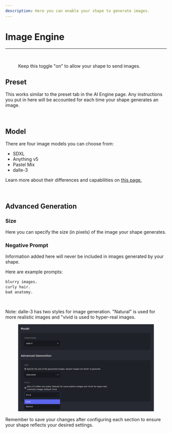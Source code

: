 ```yaml
---
description: Here you can enable your shape to generate images.
---
```


# Image Engine

***

<figure><img src="../../.gitbook/assets/Screenshot 2024-05-30 at 12.33.09 PM.png" alt=""><figcaption><p>Keep this toggle "on" to allow your shape to send images.</p></figcaption></figure>

## Preset

This works similar to the preset tab in the AI Engine page. Any instructions you put in here will be accounted for each time your shape generates an image.&#x20;

<figure><img src="../../.gitbook/assets/Screenshot 2024-05-30 at 12.35.33 PM.png" alt=""><figcaption></figcaption></figure>

## Model

There are four image models you can choose from:&#x20;

* SDXL
* Anything v5
* Pastel Mix
* dalle-3

Learn more about their differences and capabilities on [this page.](../frequently-asked-questions/image-models.md)

<figure><img src="../../.gitbook/assets/Screenshot 2024-05-30 at 12.42.42 PM.png" alt=""><figcaption></figcaption></figure>

## Advanced Generation

### Size&#x20;

Here you can specify the size (in pixels) of the image your shape generates.&#x20;

### Negative Prompt

Information added here will never be included in images generated by your shape.&#x20;

Here are example prompts:&#x20;

```
blurry images.
curly hair.
bad anatomy.
```

<figure><img src="../../.gitbook/assets/Screenshot 2024-05-30 at 12.44.24 PM.png" alt=""><figcaption></figcaption></figure>

Note: dalle-3 has two styles for image generation. "Natural" is used for more realistic images and "vivid is used to hyper-real images.

<figure><img src="../../.gitbook/assets/image (75).png" alt=""><figcaption></figcaption></figure>

Remember to save your changes after configuring each section to ensure your shape reflects your desired settings.&#x20;
